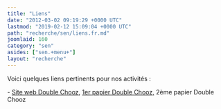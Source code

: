 ```yaml
---
title: "Liens"
date: "2012-03-02 09:19:29 +0000 UTC"
lastmod: "2019-02-12 15:09:04 +0000 UTC"
path: "recherche/sen/liens.fr.md"
joomlaid: 160
category: "sen"
asides: ["sen.+menu+"]
layout: "recherche"
---
```

Voici quelques liens pertinents pour nos activités :

\- [Site web Double Chooz](http://doublechooz.in2p3.fr/Public/public.php), [1er papier Double Chooz,](http://arxiv.org/abs/1112.6353) 2ème papier Double Chooz
